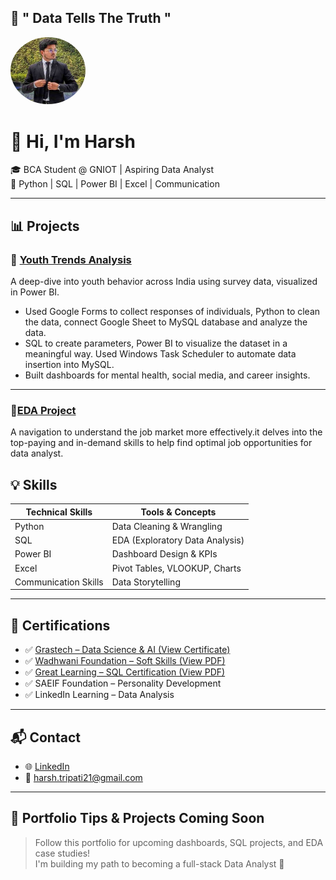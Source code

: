 ## 📢  **" Data Tells The Truth "**



<img src="https://raw.githubusercontent.com/harsh-bca/portfolio-assets/main/github_profile_pic.jpg" alt="Harsh Profile Pic" style="width: 120px; border-radius: 50%;" />

# 👋 Hi, I'm Harsh  
🎓 BCA Student @ GNIOT | Aspiring Data Analyst  
💼 Python | SQL | Power BI | Excel | Communication

---

## 📊 Projects

### 🔹 [Youth Trends Analysis](https://github.com/harsh-bca/Youth-Trends-Analysis)
A deep-dive into youth behavior across India using survey data, visualized in Power BI.  
- Used Google Forms to collect responses of individuals, Python to clean the data, connect Google Sheet to MySQL database and analyze the data.
- SQL to create parameters, Power BI to visualize the dataset in a meaningful way. Used Windows Task Scheduler to automate data insertion into MySQL.
- Built dashboards for mental health, social media, and career insights.
---
###  🔹[EDA Project](https://github.com/harsh-bca/EDA-Project)
A navigation to understand the job market more effectively.it delves into the top-paying and in-demand skills to help find optimal job opportunities for data analyst.

## 💡 Skills

| Technical Skills     | Tools & Concepts                   |
|----------------------|------------------------------------|
| Python               | Data Cleaning & Wrangling          |
| SQL                  | EDA (Exploratory Data Analysis)    |
| Power BI             | Dashboard Design & KPIs            |
| Excel                | Pivot Tables, VLOOKUP, Charts      |
| Communication Skills | Data Storytelling                  |

---

## 📜 Certifications

- ✅ [Grastech – Data Science & AI (View Certificate)](https://github.com/harsh-bca/portfolio-assets/blob/main/grastech%20certificate.jpg)
- ✅ [Wadhwani Foundation – Soft Skills (View PDF)](https://github.com/harsh-bca/portfolio-assets/blob/main/wadhwani%20foundation%20certificate%20.pdf)
- ✅ [Great Learning – SQL Certification (View PDF)](https://github.com/harsh-bca/portfolio-assets/blob/main/SQL%20certification%20.pdf)
- ✅ SAEIF Foundation – Personality Development  
- ✅ LinkedIn Learning – Data Analysis

---

## 📬 Contact

- 🌐 [LinkedIn](https://www.linkedin.com/in/harsh-tripathi-64376333a)  
- 📧 [harsh.tripati21@gmail.com](mailto:harsh.tripati21@gmail.com)

---

## 📸 Portfolio Tips & Projects Coming Soon
> Follow this portfolio for upcoming dashboards, SQL projects, and EDA case studies!  
> I'm building my path to becoming a full-stack Data Analyst 🚀
